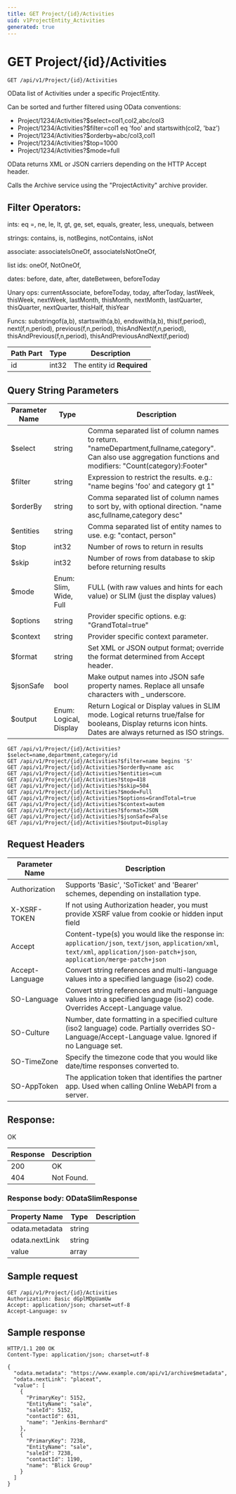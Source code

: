 ```yaml
---
title: GET Project/{id}/Activities
uid: v1ProjectEntity_Activities
generated: true
---
```


# GET Project/{id}/Activities

```http
GET /api/v1/Project/{id}/Activities
```

OData list of Activities under a specific ProjectEntity.


Can be sorted and further filtered using OData conventions:

* Project/1234/Activities?$select=col1,col2,abc/col3
* Project/1234/Activities?$filter=col1 eq 'foo' and startswith(col2, 'baz')
* Project/1234/Activities?$orderby=abc/col3,col1
* Project/1234/Activities?$top=1000
* Project/1234/Activities?$mode=full


OData returns XML or JSON carriers depending on the HTTP Accept header.


Calls the Archive service using the "ProjectActivity" archive provider.


## Filter Operators: ##

ints: eq =, ne, le, lt, gt, ge, set, equals, greater, less, unequals, between

strings: contains, is, notBegins, notContains, isNot

associate: associateIsOneOf, associateIsNotOneOf,  

list ids: oneOf, NotOneOf, 

dates: before, date, after, dateBetween, beforeToday

Unary ops: currentAssociate, beforeToday, today, afterToday, lastWeek, thisWeek, nextWeek, lastMonth, thisMonth, nextMonth, lastQuarter, thisQuarter, nextQuarter, thisHalf, thisYear

Funcs: substringof(a,b), startswith(a,b), endswith(a,b), this(f,period), next(f,n,period), previous(f,n,period), thisAndNext(f,n,period), thisAndPrevious(f,n,period), thisAndPreviousAndNext(f,period)





| Path Part | Type | Description |
|-----------|------|-------------|
| id | int32 | The entity id **Required** |


## Query String Parameters

| Parameter Name | Type |  Description |
|----------------|------|--------------|
| $select | string |  Comma separated list of column names to return. "nameDepartment,fullname,category". Can also use aggregation functions and modifiers: "Count(category):Footer" |
| $filter | string |  Expression to restrict the results. e.g.: "name begins 'foo' and category gt 1" |
| $orderBy | string |  Comma separated list of column names to sort by, with optional direction. "name asc,fullname,category desc" |
| $entities | string |  Comma separated list of entity names to use. e.g: "contact, person" |
| $top | int32 |  Number of rows to return in results |
| $skip | int32 |  Number of rows from database to skip before returning results |
| $mode | Enum: Slim, Wide, Full |  FULL (with raw values and hints for each value) or SLIM (just the display values) |
| $options | string |  Provider specific options. e.g: "GrandTotal=true" |
| $context | string |  Provider specific context parameter. |
| $format | string |  Set XML or JSON output format; override the format determined from Accept header. |
| $jsonSafe | bool |  Make output names into JSON safe property names. Replace all unsafe characters with _ underscore. |
| $output | Enum: Logical, Display |  Return Logical or Display values in SLIM mode. Logical returns true/false for booleans, Display returns icon hints. Dates are always returned as ISO strings. |

```http
GET /api/v1/Project/{id}/Activities?$select=name,department,category/id
GET /api/v1/Project/{id}/Activities?$filter=name begins 'S'
GET /api/v1/Project/{id}/Activities?$orderBy=name asc
GET /api/v1/Project/{id}/Activities?$entities=cum
GET /api/v1/Project/{id}/Activities?$top=418
GET /api/v1/Project/{id}/Activities?$skip=504
GET /api/v1/Project/{id}/Activities?$mode=Full
GET /api/v1/Project/{id}/Activities?$options=GrandTotal=true
GET /api/v1/Project/{id}/Activities?$context=autem
GET /api/v1/Project/{id}/Activities?$format=JSON
GET /api/v1/Project/{id}/Activities?$jsonSafe=False
GET /api/v1/Project/{id}/Activities?$output=Display
```


## Request Headers

| Parameter Name | Description |
|----------------|-------------|
| Authorization  | Supports 'Basic', 'SoTicket' and 'Bearer' schemes, depending on installation type. |
| X-XSRF-TOKEN   | If not using Authorization header, you must provide XSRF value from cookie or hidden input field |
| Accept         | Content-type(s) you would like the response in: `application/json`, `text/json`, `application/xml`, `text/xml`, `application/json-patch+json`, `application/merge-patch+json` |
| Accept-Language | Convert string references and multi-language values into a specified language (iso2) code. |
| SO-Language | Convert string references and multi-language values into a specified language (iso2) code. Overrides Accept-Language value. |
| SO-Culture | Number, date formatting in a specified culture (iso2 language) code. Partially overrides SO-Language/Accept-Language value. Ignored if no Language set. |
| SO-TimeZone | Specify the timezone code that you would like date/time responses converted to. |
| SO-AppToken | The application token that identifies the partner app. Used when calling Online WebAPI from a server. |


## Response:

OK

| Response | Description |
|----------------|-------------|
| 200 | OK |
| 404 | Not Found. |

### Response body: ODataSlimResponse

| Property Name | Type |  Description |
|----------------|------|--------------|
| odata.metadata | string |  |
| odata.nextLink | string |  |
| value | array |  |

## Sample request

```http!
GET /api/v1/Project/{id}/Activities
Authorization: Basic dGplMDpUamUw
Accept: application/json; charset=utf-8
Accept-Language: sv
```

## Sample response

```http_
HTTP/1.1 200 OK
Content-Type: application/json; charset=utf-8

{
  "odata.metadata": "https://www.example.com/api/v1/archive$metadata",
  "odata.nextLink": "placeat",
  "value": [
    {
      "PrimaryKey": 5152,
      "EntityName": "sale",
      "saleId": 5152,
      "contactId": 631,
      "name": "Jenkins-Bernhard"
    },
    {
      "PrimaryKey": 7238,
      "EntityName": "sale",
      "saleId": 7238,
      "contactId": 1190,
      "name": "Blick Group"
    }
  ]
}
```